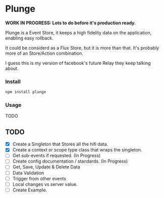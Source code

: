 # Plunge

**WORK IN PROGRESS: Lots to do before it's production ready.**

Plunge is a Event Store, it keeps a high fidelity data on the application, enabling easy rollback.

It could be considerd as a Flux Store, but it is more than that.
It's probably more of an Store/Action combination.

I guess this is my version of facebook's future Relay they keep talking about.

### Install
```bash
npm install plunge
```

### Usage
TODO


## TODO
- [x] Create a Singleton that Stores all the hifi data.
- [x] Create a context or scope type class that wraps the singleton.
- [ ] Get sub-events if requested. (In Progress)
- [ ] Create config documentation / standards. (In Progress)
- [ ] Get, Save, Update & Delete Data
- [ ] Data Validation
- [ ] Trigger from other events
- [ ] Local changes vs server value.
- [ ] Create Example.
